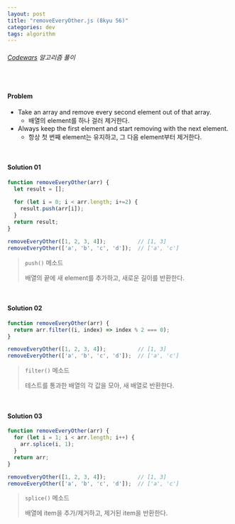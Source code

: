 ```yaml
---
layout: post
title: "removeEveryOther.js (8kyu 56)"
categories: dev
tags: algorithm
---
```


###### [Codewars](https://www.codewars.com) 알고리즘 풀이

<br>

#### Problem

- Take an array and remove every second element out of that array.
  - 배열의 element를 하나 걸러 제거한다.
- Always keep the first element and start removing with the next element.
  - 항상 첫 번째 element는 유지하고, 그 다음 element부터 제거한다.

<br>

#### Solution 01

```js
function removeEveryOther(arr) {
  let result = [];
  
  for (let i = 0; i < arr.length; i+=2) {
    result.push(arr[i]);
  }
  return result;
}

removeEveryOther([1, 2, 3, 4]);          // [1, 3]
removeEveryOther(['a', 'b', 'c', 'd']);  // ['a', 'c']
```

> `push()` 메소드
>
> 배열의 끝에 새 element를 추가하고, 새로운 길이를 반환한다.

<br>

#### Solution 02

```js
function removeEveryOther(arr) {
  return arr.filter((i, index) => index % 2 === 0);
}

removeEveryOther([1, 2, 3, 4]);          // [1, 3]
removeEveryOther(['a', 'b', 'c', 'd']);  // ['a', 'c']
```

> `filter()` 메소드
>
> 테스트를 통과한 배열의 각 값을 모아, 새 배열로 반환한다.

<br>

#### Solution 03

```js
function removeEveryOther(arr) {
  for (let i = 1; i < arr.length; i++) {
    arr.splice(i, 1);
  }
  return arr;
}

removeEveryOther([1, 2, 3, 4]);          // [1, 3]
removeEveryOther(['a', 'b', 'c', 'd']);  // ['a', 'c']
```

> `splice()` 메소드
>
> 배열에 item을 추가/제거하고, 제거된 item을 반환한다.

<br>

<br>